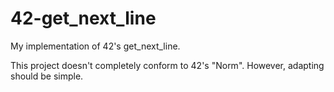 # 42-get_next_line
My implementation of 42's get_next_line.

This project doesn't completely conform to 42's "Norm". However, adapting should be simple.
